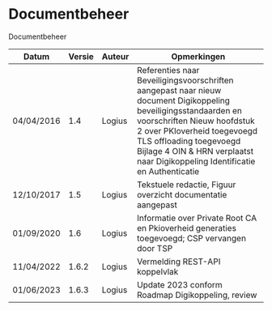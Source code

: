 # Documentbeheer

Documentbeheer

| Datum      | Versie | Auteur | Opmerkingen |
|---|---|---|---|
| 04/04/2016 | 1.4    | Logius | Referenties naar Beveiligingsvoorschriften aangepast naar nieuw document Digikoppeling beveiligingsstandaarden en voorschriften Nieuw hoofdstuk 2 over PKIoverheid toegevoegd TLS offloading toegevoegd Bijlage 4 OIN & HRN verplaatst naar Digikoppeling Identificatie en Authenticatie |
| 12/10/2017 | 1.5    | Logius | Tekstuele redactie, Figuur overzicht documentatie aangepast |
| 01/09/2020 | 1.6    | Logius | Informatie over Private Root CA en Pkioverheid generaties toegevoegd; CSP vervangen door TSP |
| 11/04/2022 | 1.6.2    | Logius | Vermelding REST-API koppelvlak |
| 01/06/2023 | 1.6.3    | Logius | Update 2023 conform Roadmap Digikoppeling, review |

